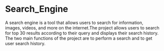 # Search_Engine
A search engine is a tool that allows users to search for information, images, videos, and more on the internet.The project allows users to search for top 30 results according to their query and displays their search history. The two main functions of the project are to perform a search and to get user search history.
